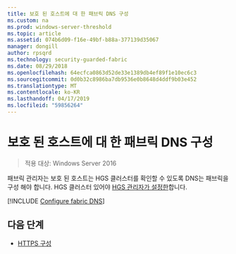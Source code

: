 ```yaml
---
title: 보호 된 호스트에 대 한 패브릭 DNS 구성
ms.custom: na
ms.prod: windows-server-threshold
ms.topic: article
ms.assetid: 074b6d09-f16e-49bf-b88a-377139d35067
manager: dongill
author: rpsqrd
ms.technology: security-guarded-fabric
ms.date: 08/29/2018
ms.openlocfilehash: 64ecfca0863d52de33e1389db4ef89f1e10ec6c3
ms.sourcegitcommit: 0d0b32c8986ba7db9536e0b8648d4ddf9b03e452
ms.translationtype: MT
ms.contentlocale: ko-KR
ms.lasthandoff: 04/17/2019
ms.locfileid: "59856264"
---
```

# <a name="configure-the-fabric-dns-for-guarded-hosts"></a>보호 된 호스트에 대 한 패브릭 DNS 구성

>적용 대상: Windows Server 2016

패브릭 관리자는 보호 된 호스트는 HGS 클러스터를 확인할 수 있도록 DNS는 패브릭을 구성 해야 합니다. HGS 클러스터 있어야 [HGS 관리자가 설정한](/WindowsServerDocs/virtualization/guarded-fabric-shielded-vm/guarded-fabric-setting-up-the-host-guardian-service-hgs.md)합니다.

[!INCLUDE [Configure fabric DNS](../../../includes/guarded-fabric-configure-fabric-dns.md)] 


## <a name="next-step"></a>다음 단계

- [HTTPS 구성](guarded-fabric-configure-hgs-https.md)
